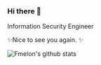 ### Hi there 👋

Information Security Engineer

✨Nice to see you again. ✨

![Fmelon's github stats](https://github-readme-stats.vercel.app/api?username=fmelon&hide=stars,contribs)



<!--
**fmelon/fmelon** is a ✨ _special_ ✨ repository because its `README.md` (this file) appears on your GitHub profile.

Here are some ideas to get you started:

- 🔭 I’m currently working on ...
- 🌱 I’m currently learning ...
- 👯 I’m looking to collaborate on ...
- 🤔 I’m looking for help with ...
- 💬 Ask me about ...
- 📫 How to reach me: ...
- 😄 Pronouns: ...
- ⚡ Fun fact: ...
-->
